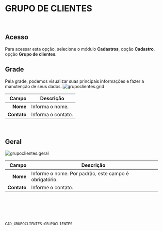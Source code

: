 # GRUPO DE CLIENTES
<br>

## Acesso
Para acessar esta opção, selecione o módulo **Cadastros**, opção **Cadastro**, opção **Grupo de clientes**.
<br>

## Grade
Pela grade, podemos visualizar suas principais informações e fazer a manutenção de seus dados.
![grupoclientes.grid](https://raw.githubusercontent.com/netforcews/docs-siscom/master/cadastros/imagens/grupoclientes.grid.png)

Campo | Descrição
--:|---
**Nome** | Informa o nome.
**Contato** | Informa o contato.
<br>

## Geral
![grupoclientes.geral](https://raw.githubusercontent.com/netforcews/docs-siscom/master/cadastros/imagens/grupoclientes.geral.png)

Campo | Descrição
--:|---
**Nome** | Informe o nome. Por padrão, este campo é obrigatório.
**Contato** | Informe o contato.
<br>
<br>
<br>
<br>

```CAD_GRUPOCLIENTES:GRUPOCLIENTES```
